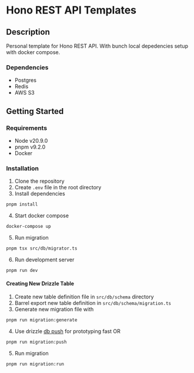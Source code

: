 # Hono REST API Templates

## Description

Personal template for Hono REST API. With bunch local depedencies setup with docker compose.

### Dependencies

- Postgres
- Redis
- AWS S3

## Getting Started

### Requirements

- Node v20.9.0
- pnpm v9.2.0
- Docker

### Installation

1. Clone the repository
2. Create `.env` file in the root directory
3. Install dependencies

```bash
pnpm install
```

4. Start docker compose

```bash
docker-compose up
```

5. Run migration

```bash
pnpm tsx src/db/migrator.ts
```

6. Run development server

```bash
pnpm run dev
```

#### Creating New Drizzle Table

1. Create new table definition file in `src/db/schema` directory
2. Barrel export new table definition in `src/db/schema/migration.ts`
3. Generate new migration file with

```bash
pnpm run migration:generate
```

4. Use drizzle [db push](https://orm.drizzle.team/kit-docs/overview#prototyping-with-db-push) for prototyping fast OR

```bash
pnpm run migration:push
```

5. Run migration

```bash
pnpm run migration:run
```
